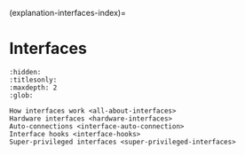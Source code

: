 (explanation-interfaces-index)=
# Interfaces

```{toctree}
:hidden:
:titlesonly:
:maxdepth: 2
:glob:

How interfaces work <all-about-interfaces>
Hardware interfaces <hardware-interfaces>
Auto-connections <interface-auto-connection>
Interface hooks <interface-hooks>
Super-privileged interfaces <super-privileged-interfaces>
